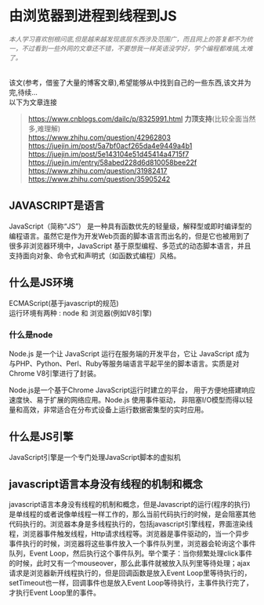 # 由浏览器到进程到线程到JS
<font color="#6c6c6c" size="2" style="font-style: italic" >
本人学习喜欢刨根问底,但是越来越发现底层东西涉及范围广，而且网上的答复都不为统一，不过看到一些外网的文章还不错，不要想我一样英语没学好，学个编程都难搞,太难了。
</font><br/><br/>

该文(参考，借鉴了大量的博客文章),希望能够从中找到自己的一些东西,该文并为完,待续...    
以下为文章连接

> https://www.cnblogs.com/dailc/p/8325991.html **力顶支持**(比较全面当然多,难理解)  
> https://www.zhihu.com/question/42962803  
> https://juejin.im/post/5a7bf0acf265da4e9449a4b1  
> https://juejin.im/post/5e143104e51d45414a4715f7  
> https://juejin.im/entry/58abed228d6d810058bee22f  
> https://www.zhihu.com/question/31982417  
> https://www.zhihu.com/question/35905242  


## JAVASCRIPT是语言
JavaScript（简称“JS”） 是一种具有函数优先的轻量级，解释型或即时编译型的编程语言。虽然它是作为开发Web页面的脚本语言而出名的，但是它也被用到了很多非浏览器环境中，JavaScript 基于原型编程、多范式的动态脚本语言，并且支持面向对象、命令式和声明式（如函数式编程）风格。


## 什么是JS环境
ECMAScript(基于javascript的规范)  
运行环境有两种 : node 和  浏览器(例如V8引擎)

### 什么是node
Node.js 是一个让 JavaScript 运行在服务端的开发平台，它让 JavaScript 成为与PHP、Python、Perl、Ruby等服务端语言平起平坐的脚本语言。实质是对Chrome V8引擎进行了封装。  

Node.js是一个基于Chrome JavaScript运行时建立的平台， 用于方便地搭建响应速度快、易于扩展的网络应用。Node.js 使用事件驱动， 非阻塞I/O模型而得以轻量和高效，非常适合在分布式设备上运行数据密集型的实时应用。

## 什么是JS引擎
JavaScript引擎是一个专门处理JavaScript脚本的虚拟机

## javascript语言本身没有线程的机制和概念
javascript语言本身没有线程的机制和概念，但是Javascript的运行(程序的执行)是单线程的或者说像单线程一样工作的，那么当前代码执行的时候，是会阻塞其他代码执行的。浏览器本身是多线程执行的，包括javascript引擎线程，界面渲染线程，浏览器事件触发线程，Http请求线程等。浏览器是事件驱动的，当一个异步事件执行的时候，浏览器将这些事件放入一个事件队列里，浏览器会轮询这个事件队列，Event Loop，然后执行这个事件队列。举个栗子：当你频繁处理click事件的时候，此时又有一个mouseover，那么此事件就被放入队列里等待处理；ajax请求是浏览器新开线程执行的，但是回调函数是放入Event Loop里等待执行的，setTimeout也一样，回调事件也是放入Event Loop等待执行，主事件执行完了，才执行Event Loop里的事件。
